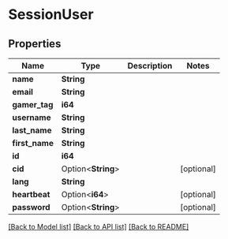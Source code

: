 # SessionUser

## Properties

Name | Type | Description | Notes
------------ | ------------- | ------------- | -------------
**name** | **String** |  | 
**email** | **String** |  | 
**gamer_tag** | **i64** |  | 
**username** | **String** |  | 
**last_name** | **String** |  | 
**first_name** | **String** |  | 
**id** | **i64** |  | 
**cid** | Option<**String**> |  | [optional]
**lang** | **String** |  | 
**heartbeat** | Option<**i64**> |  | [optional]
**password** | Option<**String**> |  | [optional]

[[Back to Model list]](../README.md#documentation-for-models) [[Back to API list]](../README.md#documentation-for-api-endpoints) [[Back to README]](../README.md)


